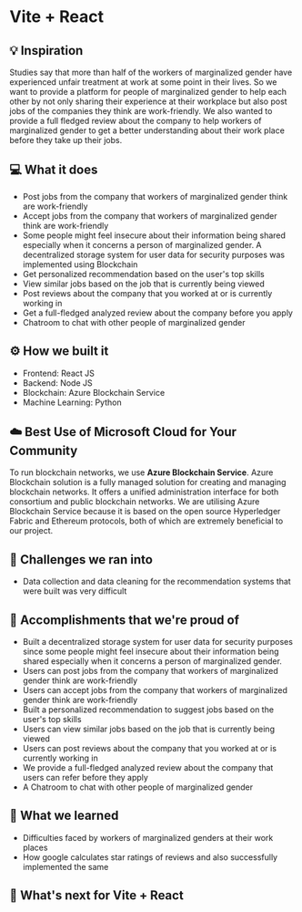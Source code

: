 # Vite + React

## 💡 Inspiration
Studies say that more than half of the workers of marginalized gender have experienced unfair treatment at work at some point in their lives. So we want to provide a platform for people of marginalized gender to help each other by not only sharing their experience at their workplace but also post jobs of the companies they think are work-friendly. We also wanted to provide a full fledged review about the company to help workers of marginalized gender to get a better understanding about their work place before they take up their jobs. 

## 💻 What it does
- Post jobs from the company that workers of marginalized gender think are work-friendly
- Accept jobs from the company that workers of marginalized gender think are work-friendly
- Some people might feel insecure about their information being shared especially when it concerns a person of marginalized gender. A decentralized storage system for user data for security purposes was implemented using Blockchain
- Get personalized recommendation based on the user's top skills
- View similar jobs based on the job that is currently being viewed
- Post reviews about the company that you worked at or is currently working in
- Get a full-fledged analyzed review about the company before you apply
- Chatroom to chat with other people of marginalized gender

## ⚙️ How we built it
- Frontend: React JS
- Backend: Node JS
- Blockchain: Azure Blockchain Service
- Machine Learning: Python

## ☁️ Best Use of Microsoft Cloud for Your Community
To run blockchain networks, we use **Azure Blockchain Service**. Azure Blockchain solution is a fully managed solution for creating and managing blockchain networks. It offers a unified administration interface for both consortium and public blockchain networks. We are utilising Azure Blockchain Service because it is based on the open source Hyperledger Fabric and Ethereum protocols, both of which are extremely beneficial to our project.

## 🧠 Challenges we ran into
- Data collection and data cleaning for the recommendation systems that were built was very difficult

## 🏅 Accomplishments that we're proud of
- Built a decentralized storage system for user data for security purposes since some people might feel insecure about their information being shared especially when it concerns a person of marginalized gender.
- Users can post jobs from the company that workers of marginalized gender think are work-friendly
- Users can accept jobs from the company that workers of marginalized gender think are work-friendly
- Built a personalized recommendation to suggest jobs based on the user's top skills
- Users can view similar jobs based on the job that is currently being viewed
- Users can post reviews about the company that you worked at or is currently working in
- We provide a full-fledged analyzed review about the company that users can refer before they apply
- A Chatroom to chat with other people of marginalized gender

## 📖 What we learned
- Difficulties faced by workers of marginalized genders at their work places
- How google calculates star ratings of reviews and also successfully implemented the same

## 🚀 What's next for Vite + React
